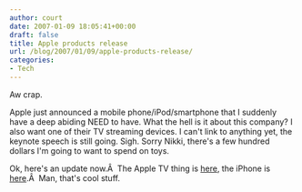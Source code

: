 ```yaml
---
author: court
date: 2007-01-09 18:05:41+00:00
draft: false
title: Apple products release
url: /blog/2007/01/09/apple-products-release/
categories:
- Tech
---
```


Aw crap.

Apple just announced a mobile phone/iPod/smartphone that I suddenly have a deep abiding NEED to have.  What the hell is it about this company?  I also want one of their TV streaming devices.  I can't link to anything yet, the keynote speech is still going.
Sigh.   Sorry Nikki, there's a few hundred dollars I'm going to want to spend on toys.

Ok, here's an update now.Â  The Apple TV thing is [here](http://www.apple.com/appletv/), the iPhone is [here](http://www.apple.com/iphone).Â  Man, that's cool stuff.
